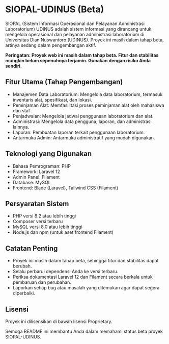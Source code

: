 # SIOPAL-UDINUS (Beta)

SIOPAL (Sistem Informasi Operasional dan Pelayanan Administrasi Laboratorium) UDINUS adalah sistem informasi yang dirancang untuk mengelola operasional dan pelayanan administrasi laboratorium di Universitas Dian Nuswantoro (UDINUS). Proyek ini masih dalam tahap beta, artinya sedang dalam pengembangan aktif.

**Peringatan: Proyek web ini masih dalam tahap beta. Fitur dan stabilitas mungkin belum sepenuhnya terjamin. Gunakan dengan risiko Anda sendiri.**

## Fitur Utama (Tahap Pengembangan)

* Manajemen Data Laboratorium: Mengelola data laboratorium, termasuk inventaris alat, spesifikasi, dan lokasi.
* Peminjaman Alat: Memfasilitasi proses peminjaman alat oleh mahasiswa dan staf.
* Penjadwalan: Mengelola jadwal penggunaan laboratorium dan alat.
* Administrasi: Mengelola data pengguna, laporan, dan administrasi lainnya.
* Laporan: Pembuatan laporan terkait penggunaan laboratorium.
* Antarmuka Admin: Antarmuka administratif yang mudah digunakan.

## Teknologi yang Digunakan

* Bahasa Pemrograman: PHP
* Framework: Laravel 12
* Admin Panel: Filament
* Database: MySQL
* Frontend: Blade (Laravel), Tailwind CSS (Filament)

## Persyaratan Sistem

* PHP versi 8.2 atau lebih tinggi
* Composer versi terbaru
* MySQL versi 8.0 atau lebih tinggi
* Node.js dan npm (untuk aset frontend Filament)

## Catatan Penting

* Proyek ini masih dalam tahap beta, sehingga fitur dan stabilitas dapat berubah.
* Selalu perbarui dependensi Anda ke versi terbaru.
* Periksa dokumentasi Laravel 12 dan Filament secara berkala untuk pembaruan dan perubahan.
* Laporkan setiap bug atau masalah yang ditemukan agar dapat segera diperbaiki.

## Lisensi

Proyek ini dilisensikan di bawah lisensi Proprietary.

Semoga README ini membantu Anda dalam memahami status beta proyek SIOPAL-UDINUS.
